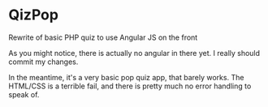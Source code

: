 # QizPop
Rewrite of basic PHP quiz to use Angular JS on the front

As you might notice, there is actually no angular in there yet. I really should commit my changes.

In the meantime, it's a very basic pop quiz app, that barely works. The HTML/CSS is a terrible fail, and there is pretty much no error handling to speak of.
